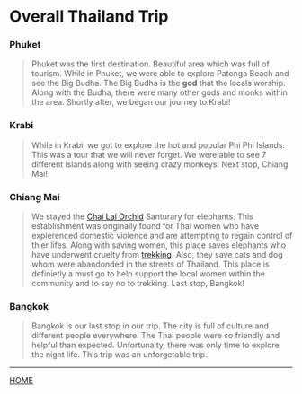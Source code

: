# Overall Thailand Trip

### Phuket

> Phuket was the first destination. Beautiful area which was full of tourism. While in Phuket, we were able to explore Patonga Beach and see the Big Budha. The Big Budha is the **god** that the locals worship. Along with the Budha, there were many other gods and monks within the area. Shortly after, we began our journey to Krabi!


### Krabi

> While in Krabi, we got to explore the hot and popular Phi Phi Islands. This was a tour that we will never forget. We were able to see 7 different islands along with seeing crazy monkeys! Next stop, Chiang Mai!


### Chiang Mai

> We stayed the [Chai Lai Orchid](https://www.chailaiorchid.com/chai-lai-orchid/) Santurary for elephants. This establishment was originally found for Thai women who have expierenced domestic violence and are attempting to regain control of thier lifes. Along with saving women, this place saves elephants who have underwent cruelty from [trekking](https://www.telegraph.co.uk/expat/expatlife/11048530/The-dark-side-of-animal-tourism-in-Thailand.html "click here to learn more about trekking"). Also, they save cats and dog whom were abandonded in the streets of Thailand. This place is definietly a must go to help support the local women within the community and to say no to trekking. Last stop, Bangkok!


### Bangkok

> Bangkok is our last stop in our trip. The city is full of culture and different people everywhere. The Thai people were so friendly and helpful than expected. Unfortunalty, there was only time to explore the night life. This trip was an unforgetable trip. 

---

[HOME](https://jlveliz3.github.io/index.md "this will take you back to my homepage")
